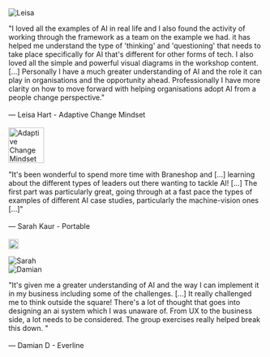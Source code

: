 <div class="testimonials-list">
  <div class="testimonial">
    <div><img src="/images/real_testimonials/leisa.jpg" alt="Leisa" /></div>
    <p>
    "I loved all the examples of AI in real life and I also found the
    activity of working through the framework as a team on the example we
    had. it has helped me understand the type of 'thinking' and
    'questioning' that needs to take place specifically for AI that's
    different for other forms of tech. I also loved all the simple and
    powerful visual diagrams in the workshop content.  [...]
    Personally I have a much greater understanding of AI and the role it can
    play in organisations and the opportunity ahead. Professionally I have
    more clarity on how to move forward with helping organisations adopt AI
    from a people change perspective."
    <br /><br />
    &mdash; Leisa Hart - Adaptive Change Mindset
    <br /><br />
    <a href="https://www.adaptivechangemindset.com/" target="_blank"><img
      alt="Adaptive Change Mindset Logo"
      class="logo" height="70" src="/images/real_testimonials/AdaptiveLogo.webp" /></a>
    </p>
  </div>

  <div class="testimonial alt">
    <p>
    "It's been wonderful to spend more time with Braneshop and [...]
    learning about the different types of leaders out there wanting to
    tackle AI!
    [...]
    The first part was particularly great, going through at a fast pace the
    types of examples of different AI case studies, particularly the
    machine-vision ones [...]"
    <br /><br />
    &mdash; Sarah Kaur - Portable
    <br /><br />
    <a href="https://www.portable.com.au/" target="_blank"><img 
      alt="Portable logo"
      class="logo" height="20" src="/images/real_testimonials/portable-logo.svg" /></a>
    </p>
    <div><img src="/images/real_testimonials/sarah-k.jpg" alt="Sarah" /></div>
  </div>

  <div class="testimonial">
    <div><img src="/images/real_testimonials/damian.jpg" alt="Damian" /></div>
    <p>
    "It's given me a greater understanding of AI and the way I can implement
    it in my business including some of the challenges.
    [...]
    It really challenged me to think outside the square! There's a lot of
    thought that goes into designing an ai system which I was unaware of.
    From UX to the business side, a lot needs to be considered. The group
    exercises really helped break this down.
    "
    <br /><br />
    &mdash; Damian D - Everline
    </p>
  </div>
</div>
